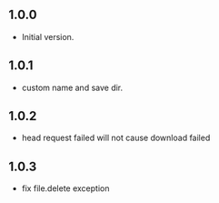 ## 1.0.0
- Initial version.

## 1.0.1
- custom name and save dir.

## 1.0.2
-  head request failed will not cause download failed

## 1.0.3
- fix file.delete exception

